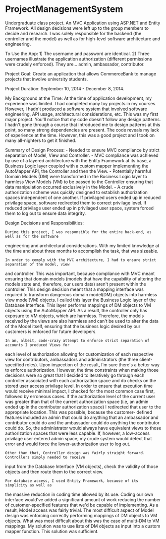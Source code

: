 # ProjectManagementSystem
Undergraduate class project. An MVC Application using ASP.NET and Entity Framework. All design decisions were left
up to the group members to decide and research. I was solely responsible for the backend (the controller and the model)
as well as for high-level software architecture and engineering.

To Use the App:
	1) The username and password are identical.
	2) Three usernames illustrate the application authorization (different permissions were
crudely enforced). They are... admin, ambassador, contributor.

Project Goal: 
	Create an application that allows CommerceBank to manage projects that involve university students.

Project Duration:
	September 10, 2014 - December 8, 2014.

My Background at the Time: 
	At the time of application development, my experience was limited. I had completed many
toy projects in my courses. However, I hadn't produced a software system that involved software
engineering, API usage, architectural considerations, etc. This was my first major project. You'll
notice that my code doesn't follow any design patterns. I hadn't gone through a course that introduced
me to design patterns at this point, so many strong dependencies are present. The code reveals my 
lack of experience at the time. However, this was a good project and I took on many all-nighters 
to get it finished.

Summary of Design Process:
	- Needed to ensure MVC compliance by strict separation of Model, View and Controller.
	- MVC compliance was achieved by use of a layered architecture with the Entity Framework
at its base, a Business Logic layer coupled with a custom mapper implementing the AutoMapper API,
the Controller and then the View.
	- Potentially harmful Domain Models (DM) were transformed in the Business
Logic layer to harmless View Models (VM) to be passed to the Controller ensuring that
data manipulation occurred exclusively in the Model.
	- A crude authorization scheme was quickly designed to establish authorization spaces independent
of one another. If privilaged users ended up in reduced privilage space, software redirected them to
correct privilage level. If reduced privilage user ended up in privilaged user space, system forced
them to log out to ensure data integrity.  

Design Decisions and Responsibilities:

	During this project, I was responsible for the entire back-end, as well as for the software
engineering and architectural considerations. With my limited knowledge at the time and about three months
to accomplish the task, that was sizeable.	

	In order to comply with the MVC architecture, I had to ensure strict separation of the model, view
and controller. This was important, because compliance with MVC meant ensuring that domain
models (models that have the capability of altering the models state and, therefore, our users data) aren't 
present within the controller. This design decision meant that a mapping interface was required to transform
dangerous domain model(DM) objects into harmless view model(VM) objects. I called this layer the Business Logic layer
of the Database Interface. This layer performs mappings of DM objects to VM objects using the AutoMapper API.
As a result, the controller only has exposure to VM objects, which are harmless. Therefore, the models received
by the views are also harmless and can't be used to alter the data of the Model itself, ensuring that the 
business logic desired by our customers is enforced for future developers.

	In an, albeit, code-crazy attempt to enforce strict separation of accounts I produced Views for 
each level of authorization allowing for customization of each respective view for contributors, ambassadors
and administrators (the three client-specified roles). Upon inspection of the result, I'm sure there's a better
way to enforce authorization. However, the time constraints when making those decisions were so great that I 
decided to iteratively go through each controller associated with each authorization space and do checks on 
the stored user access privilage level. In order to ensure that execution time would receive minimal impact,
I checked for the most common case first, followed by erroneous cases. If the authorization level of the 
current user was greater than that of the current authorization space (i.e, an admin ended up in the contributor
authorization space) I redirected that user to the appropriate location. This was possible, because the customer-
defined features included an admin that could do anything that an ambassador and contributor could do and the
ambassador could do anything the contributor could do. So, the administrator would always have equivalent views
to those authorization spaces that were less capable. If, however, a low-access privilage user entered admin space,
my crude system would detect that error and would force the lower-authorization user to log out.

	Other than that, Controller design was fairly straight forward. Controllers simply needed to receive 
input from the Database Interface (VM objects), check the validity of those objects and then route them to
the correct view.

	For database access, I used Entity Framework, because of its simplicity as well as 
the massive reduction in coding time allowed by its use. Coding our own interface would've added a 
significant amount of work reducing the number of customer-specified features that 
we'd be capable of implementing. As a result, Model access was fairly trivial. The most difficult
aspect of Model design was enforcing correctly performing mappings of DM objects to VM objects.
What was most difficult about this was the case of multi-DM to VM mappings. My solution was to use
lists of DM objects as input into a custom mapper function. This solution was sufficient.